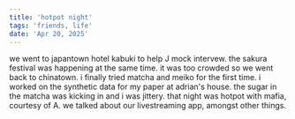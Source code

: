 ```yaml
---
title: 'hotpot night'
tags: 'friends, life'
date: 'Apr 20, 2025'
---
```


we went to japantown hotel kabuki to help J mock intervew. the sakura festival was happening at the same time. it was too crowded so we went back to chinatown. i finally tried matcha and meiko for the first time. i worked on the synthetic data for my paper at adrian's house. the sugar in the matcha was kicking in and i was jittery. that night was hotpot with mafia, courtesy of A. we talked about our livestreaming app, amongst other things.
